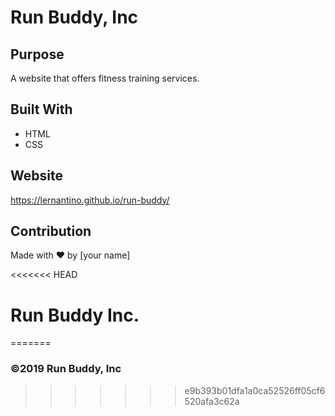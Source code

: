 # Run Buddy, Inc

## Purpose
A website that offers fitness training services. 

## Built With
* HTML
* CSS

## Website
https://lernantino.github.io/run-buddy/

## Contribution
Made with ❤️ by [your name]

<<<<<<< HEAD
# Run Buddy Inc.
=======
### ©️2019 Run Buddy, Inc 
>>>>>>> e9b393b01dfa1a0ca52526ff05cf6520afa3c62a
